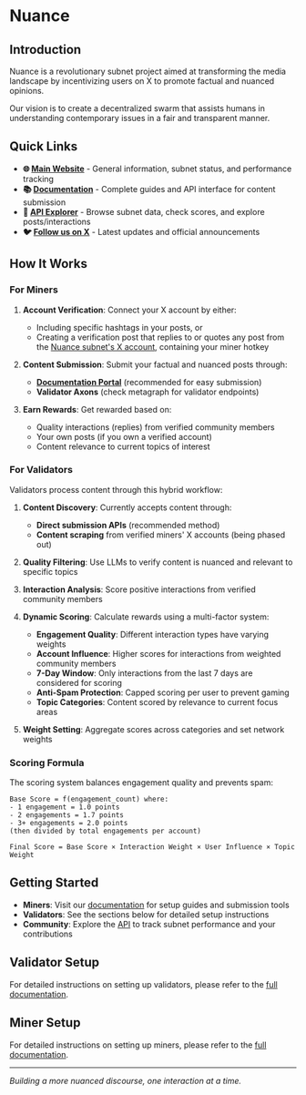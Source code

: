 # Nuance

## Introduction

Nuance is a revolutionary subnet project aimed at transforming the media landscape by incentivizing users on X to promote factual and nuanced opinions.

Our vision is to create a decentralized swarm that assists humans in understanding contemporary issues in a fair and transparent manner.

## Quick Links

- **🌐 [Main Website](https://www.nuance.info/)** - General information, subnet status, and performance tracking
- **📚 [Documentation](https://www.docs.nuance.info/)** - Complete guides and API interface for content submission
- **🔗 [API Explorer](http://api.nuance.info/scalar)** - Browse subnet data, check scores, and explore posts/interactions
- **🐦 [Follow us on X](https://x.com/NuanceSubnet)** - Latest updates and official announcements

## How It Works

### For Miners

1. **Account Verification**: Connect your X account by either:
   - Including specific hashtags in your posts, or
   - Creating a verification post that replies to or quotes any post from the [Nuance subnet's X account](https://x.com/NuanceSubnet), containing your miner hotkey

2. **Content Submission**: Submit your factual and nuanced posts through:
   - **[Documentation Portal](https://www.docs.nuance.info/)** (recommended for easy submission)
   - **Validator Axons** (check metagraph for validator endpoints)

3. **Earn Rewards**: Get rewarded based on:
   - Quality interactions (replies) from verified community members
   - Your own posts (if you own a verified account)
   - Content relevance to current topics of interest

### For Validators

Validators process content through this hybrid workflow:

1. **Content Discovery**: Currently accepts content through:
   - **Direct submission APIs** (recommended method)
   - **Content scraping** from verified miners' X accounts (being phased out)
2. **Quality Filtering**: Use LLMs to verify content is nuanced and relevant to specific topics
3. **Interaction Analysis**: Score positive interactions from verified community members
4. **Dynamic Scoring**: Calculate rewards using a multi-factor system:
   - **Engagement Quality**: Different interaction types have varying weights
   - **Account Influence**: Higher scores for interactions from weighted community members
   - **7-Day Window**: Only interactions from the last 7 days are considered for scoring
   - **Anti-Spam Protection**: Capped scoring per user to prevent gaming
   - **Topic Categories**: Content scored by relevance to current focus areas

5. **Weight Setting**: Aggregate scores across categories and set network weights

### Scoring Formula

The scoring system balances engagement quality and prevents spam:

```
Base Score = f(engagement_count) where:
- 1 engagement = 1.0 points
- 2 engagements = 1.7 points  
- 3+ engagements = 2.0 points
(then divided by total engagements per account)

Final Score = Base Score × Interaction Weight × User Influence × Topic Weight
```

## Getting Started

- **Miners**: Visit our [documentation](https://www.docs.nuance.info/) for setup guides and submission tools
- **Validators**: See the sections below for detailed setup instructions
- **Community**: Explore the [API](http://api.nuance.info/scalar) to track subnet performance and your contributions

## Validator Setup

For detailed instructions on setting up validators, please refer to the [full documentation](docs/validator.md).

## Miner Setup

For detailed instructions on setting up miners, please refer to the [full documentation](docs/miner.md).

---

*Building a more nuanced discourse, one interaction at a time.*
